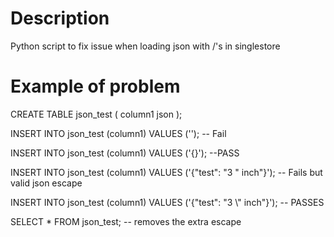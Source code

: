 # Description
Python script to fix issue when loading json with /'s in singlestore

# Example of problem

CREATE TABLE json_test (
    column1 json
);

INSERT INTO json_test (column1)
VALUES ('');
-- Fail

INSERT INTO json_test (column1)
VALUES ('{}');
--PASS

INSERT INTO json_test (column1)
VALUES ('{"test": "3 \" inch"}');
-- Fails but valid json escape

INSERT INTO json_test (column1)
VALUES ('{"test": "3 \\" inch"}');
-- PASSES

SELECT *
FROM json_test;
-- removes the extra escape
